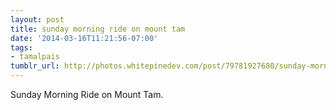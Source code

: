 ```yaml
---
layout: post
title: sunday morning ride on mount tam
date: '2014-03-16T11:21:56-07:00'
tags:
- tamalpais
tumblr_url: http://photos.whitepinedev.com/post/79781927680/sunday-morning-ride-on-mount-tam
---
```

Sunday Morning Ride on Mount Tam.
